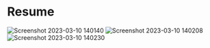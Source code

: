 # Resume
![Screenshot 2023-03-10 140140](https://user-images.githubusercontent.com/77520689/224264985-9c83d17e-a829-4478-a073-1165894f9bec.png)
![Screenshot 2023-03-10 140208](https://user-images.githubusercontent.com/77520689/224264997-d6ac32af-69eb-4bf1-841b-69f597f14824.png)
![Screenshot 2023-03-10 140230](https://user-images.githubusercontent.com/77520689/224265008-f6311599-c69b-4b53-a077-b6e1bbe44461.png)
